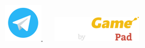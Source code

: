 <p>
<!--   <a href="https://www.linkedin.com/in/nikitapermikov/" target="_blank">
    <img src="https://github.com/nikit34/nikit34/blob/main/media/icons8-linkedin-96.png" alt="Linkedlin" height="96"/>
  </a> -->
  &nbsp;
  <a href="https://t.me/nikit34" target="_blank">
    <img src="https://github.com/nikit34/nikit34/blob/main/media/icons8-telegram-96.png" alt="Telegram" height="96"/>
  </a>
  &nbsp;&nbsp;
<!--   <a href="https://nikit34.github.io/" target="_blank">
    <img src="https://github.com/nikit34/nikit34/blob/main/media/icons8-portfolio-96.png" alt="Portfolio" height="96"/>
  </a> -->
  &nbsp;&nbsp;&nbsp;&nbsp;
  <a href="https://www.codingame.com/profile/bfe0d4199480884ca6803c250ede14339669463" target="_blank">
    <img src="https://github.com/nikit34/nikit34/blob/main/media/icons-codingame-96.png" alt="Codingame" height="64" top="70"/>
  </a>
</p>
<!--
[![](https://readme-typing-svg.herokuapp.com?color=ff0000&lines=Click+me...)](https://nikit34.github.io/)
 -->
